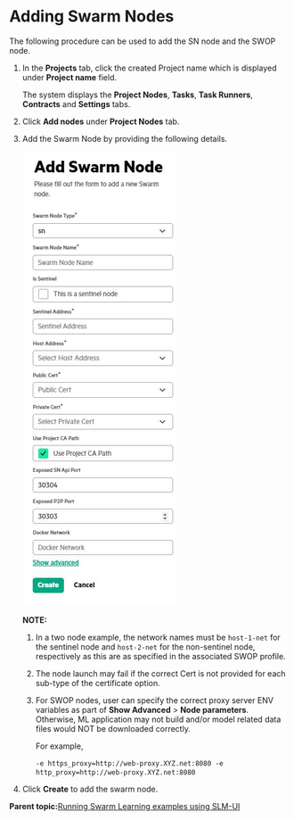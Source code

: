 # <a name="GUID-F6B6ABE2-E83D-4C12-94AF-4B11AE64A3EA/"> Adding Swarm Nodes

The following procedure can be used to add the SN node and the SWOP node.

1.  In the **Projects** tab, click the created Project name which is displayed under **Project name** field.

    The system displays the **Project Nodes**, **Tasks**, **Task Runners**, **Contracts** and **Settings** tabs.

2.  Click **Add nodes** under **Project Nodes** tab.

3.  Add the Swarm Node by providing the following details.

    ![Add Swarm Node](GUID-AEB483FF-5482-4D95-9E68-8FBAEDAA06DD-high.png)

    **NOTE:**

    1.  In a two node example, the network names must be `host-1-net` for the sentinel node and `host-2-net` for the non-sentinel node, respectively as this are as specified in the associated SWOP profile.
    2.  The node launch may fail if the correct Cert is not provided for each sub-type of the certificate option.
    3.  For SWOP nodes, user can specify the correct proxy server ENV variables as part of **Show Advanced** \> **Node parameters**. Otherwise, ML application may not build and/or model related data files would NOT be downloaded correctly.

        For example,

        ``` {#CODEBLOCK_K13_V5V_YWB}
        -e https_proxy=http://web-proxy.XYZ.net:8080 -e http_proxy=http://web-proxy.XYZ.net:8080
        ```

4.  Click **Create** to add the swarm node.


**Parent topic:**[Running Swarm Learning examples using SLM-UI](GUID-A2B92980-7281-4B0A-989F-33097B7C96A5.md)

